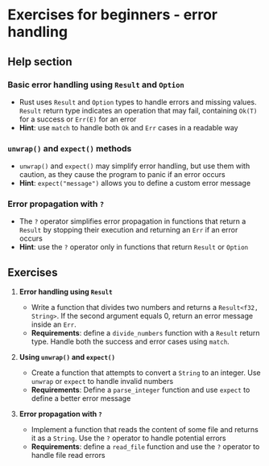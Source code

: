 
# Exercises for beginners - error handling

## Help section

### Basic error handling using `Result` and `Option`

- Rust uses `Result` and `Option` types to handle errors and missing values. `Result` return type indicates an operation that may fail, containing `Ok(T)` for a success or `Err(E)` for an error
- **Hint**: use `match` to handle both `Ok` and `Err` cases in a readable way

### `unwrap()` and `expect()` methods

- `unwrap()` and `expect()` may simplify error handling, but use them with caution, as they cause the program to panic if an error occurs
- **Hint**: `expect("message")` allows you to define a custom error message

### Error propagation with `?`

- The `?` operator simplifies error propagation in functions that return a `Result` by stopping their execution and returning an `Err` if an error occurs
- **Hint**: use the `?` operator only in functions that return `Result` or `Option`

## Exercises

1. **Error handling using `Result`**
   - Write a function that divides two numbers and returns a `Result<f32, String>`. If the second argument equals 0, return an error message inside an `Err`.
   - **Requirements**: define a `divide_numbers` function with a `Result` return type. Handle both the success and error cases using `match`.

2. **Using `unwrap()` and `expect()`**
   - Create a function that attempts to convert a `String` to an integer. Use `unwrap` or `expect` to handle invalid numbers
   - **Requirements**: Define a `parse_integer` function and use `expect` to define a better error message

3. **Error propagation with `?`**
   - Implement a function that reads the content of some file and returns it as a `String`. Use the `?` operator to handle potential errors
   - **Requirements**: define a `read_file` function and use the `?` operator to handle file read errors
